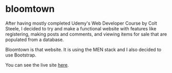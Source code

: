 # bloomtown

After having mostly completed Udemy's Web Developer Course by Colt Steele, I decided to try and make a functional website with features like registering, making posts and comments, and viewing items for sale that are populated from a database.

Bloomtown is that website. It is using the MEN stack and I also decided to use Bootstrap.

You can see the live site [here](https://bloomtown.herokuapp.com/).
